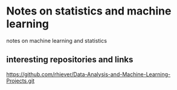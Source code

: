 # Notes on statistics and machine learning
notes on machine learning and statistics
## interesting repositories and links
https://github.com/rhiever/Data-Analysis-and-Machine-Learning-Projects.git
